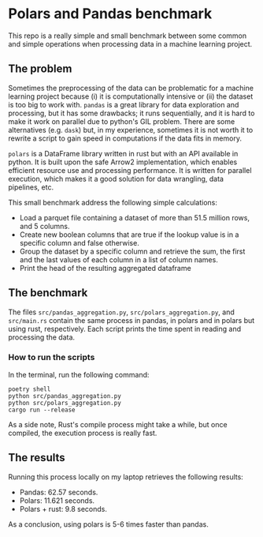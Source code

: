 # Polars and Pandas benchmark

This repo is a really simple and small benchmark between some common and simple operations when processing data in a machine learning project.

## The problem

Sometimes the preprocessing of the data can be problematic for a machine learning project because (i) it is computationally intensive or (ii) the dataset is too big to work with. `pandas` is a great library for data exploration and processing, but it has some drawbacks; it runs sequentially, and it is hard to make it work on parallel due to python's GIL problem. There are some alternatives (e.g. `dask`) but, in my experience, sometimes it is not worth it to rewrite a script to gain speed in computations if the data fits in memory.

`polars` is a DataFrame library written in rust but with an API available in python. It is built upon the safe Arrow2 implementation, which enables efficient resource use and processing performance. It is written for parallel execution, which makes it a good solution for data wrangling, data pipelines, etc.

This small benchmark address the following simple calculations:

* Load a parquet file containing a dataset of more than 51.5 million rows, and 5 columns.
* Create new boolean columns that are true if the lookup value is in a specific column and false otherwise.
* Group the dataset by a specific column and retrieve the sum, the first and the last values of each column in a list of column names.
* Print the head of the resulting aggregated dataframe

## The benchmark

The files `src/pandas_aggregation.py`, `src/polars_aggregation.py`, and `src/main.rs` contain the same process in pandas, in polars and in polars but using rust, respectively. Each script prints the time spent in reading and processing the data.

### How to run the scripts

In the terminal, run the following command:

```
poetry shell
python src/pandas_aggregation.py
python src/polars_aggregation.py
cargo run --release
```

As a side note, Rust's compile process might take a while, but once compiled, the execution process is really fast.

## The results

Running this process locally on my laptop retrieves the following results:

* Pandas: 62.57 seconds.
* Polars: 11.621 seconds.
* Polars + rust: 9.8 seconds.

As a conclusion, using polars is 5-6 times faster than pandas.
